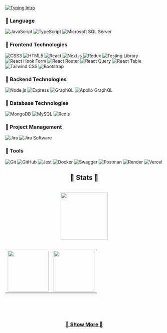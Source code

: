 <a align="center" href="https://git.io/typing-svg"><img src="https://readme-typing-svg.herokuapp.com?font=Fira+Code&pause=1000&color=C7F7A0&background=00000007&center=true&vCenter=true&multiline=true&width=850&height=83&lines=This+is+Muhammad+Jhohirul+Islam+Shohag;By+the+Al-Mighty+Allah(God),+You+are+Well+and+Healthy!." alt="Typing Intro" /></a>

### 🌱 Language

![JavaScript](https://img.shields.io/badge/-JavaScript-000?logo=javascript)
![TypeScript](https://img.shields.io/badge/-TypeScript-000?logo=typeScript&logoColor=white&style=flat)
![Microsoft SQL Server](https://img.shields.io/badge/-SQL-000?logo=microsoftsqlserver&logoColor=white&style=flat)

### 🌱 Frontend Technologies

![CSS3](https://img.shields.io/badge/-CSS3-000?logo=css3)
![HTML5](https://img.shields.io/badge/-HTML5-000?logo=html5)
![React](https://img.shields.io/badge/-React.js-000?logo=react&style=flat)
![Next.js](https://img.shields.io/badge/-Next.js-000?logo=nextdotjs&style=flat)
![Redux](https://img.shields.io/badge/-Redux.js-000?logo=redux&style=flat)
![Testing Library](https://img.shields.io/badge/-ReactTestingLibrary-000?logo=testinglibrary&style=flat)
![React Hook Form](https://img.shields.io/badge/-ReactHookForm-000?logo=reacthookform&style=flat)
![React Router](https://img.shields.io/badge/-ReactRouter-000?logo=reactrouter&style=flat)
![React Query](https://img.shields.io/badge/-ReactQuery-000?logo=reactquery&style=flat)
![React Table](https://img.shields.io/badge/-ReactTable-000?logo=reacttable&style=flat)
![Tailwind CSS](https://img.shields.io/badge/-TailwindCSS-000?logo=tailwindcss&style=flat)
![Bootstrap](https://img.shields.io/badge/-Bootstrap-000?logo=bootstrap&style=flat)

### 🌱 Backend Technologies

![Node.js](https://img.shields.io/badge/-Node.js-000?logo=nodedotjs)
![Express](https://img.shields.io/badge/-Express.js-000?logo=express)
![GraphQL](https://img.shields.io/badge/-GraphQL-000?logo=graphql&style=flat)
![Apollo GraphQL](https://img.shields.io/badge/-ApolloGraphQL-000?logo=apollographql&style=flat)

### 🌱 Database Technologies

![MongoDB](https://img.shields.io/badge/-MongoDB-000?logo=mongodb)
![MySQL](https://img.shields.io/badge/-MySQL-000?logo=mysql&logoColor=white&style=flat)
![Redis](https://img.shields.io/badge/-Redis-000?logo=redis&style=flat)

### 🌱 Project Management

![Jira](https://img.shields.io/badge/-Jira-000?logo=jira&logoColor=white&style=flat)
![Jira Software](https://img.shields.io/badge/-JiraSoftware-000?logo=jirasoftware&logoColor=white&style=flat)

### 🌱 Tools

![Git](https://img.shields.io/badge/-Git-000?logo=git)
![GitHub](https://img.shields.io/badge/-GitHub-000?logo=github&logoColor=white&style=flat)
![Jest](https://img.shields.io/badge/-Jest-000?logo=jest&logoColor=white&style=flat)
![Docker](https://img.shields.io/badge/-Docker-000?logo=docker&style=flat)
![Swagger](https://img.shields.io/badge/-Swagger-000?logo=swagger&style=flat)
![Postman](https://img.shields.io/badge/-Postman-000?logo=postman&style=flat)
![Render](https://img.shields.io/badge/-Render-000?logo=render&style=flat)
![Vercel](https://img.shields.io/badge/-Vercel-000?logo=vercel&style=flat)
<br>
<h2 align="center">🔭 Stats 🔭</h2>
<br>
<div align="center">
    <img height="150px" src="https://github-readme-stats.vercel.app/api/top-langs/?username=MuhammadShohagIslam&hide_title=true&hide_border=true&layout=compact&langs_count=8&text_color=000&icon_color=fff&theme=graywhite"/>     
</div>
<br>
<table align="center">
  <tr>
    <td valign="top"><img height="130px" align=top src="https://github-readme-stats.vercel.app/api?username=MuhammadShohagIslam&hide_title=true&hide_border=true&show_icons=true&include_all_commits=true&count_private=true&line_height=21layout=compact&text_color=000&icon_color=fff&theme=graywhite"/> </td>
    <td valign="top"><img height="130px" align=top src="https://github-readme-streak-stats.herokuapp.com?user=MuhammadShohagIslam&hide_border=true&text_color=000&icon_color=fff&background=0,ea6161,ffc64d,52fa51&theme=graywhite" /></td>
  </tr>
</table>
<br>
<br>
<br>
<h3 align="center">
    <a  href="https://github.com/MuhammadShohagIslam?tab=repositories" title="Show Repositories">🔭 Show More 🔭</a>
</h3>

<!--
**MuhammadShohagIslam/MuhammadShohagIslam** is a ✨ _special_ ✨ repository because its `README.md` (this file) appears on your GitHub profile.

Here are some ideas to get you started:
![JavaScript](https://img.shields.io/badge/-ReactJs-000?logo=javascript&logoColor=white&style=flat)

- 🔭 I’m currently working on ...
- 🌱 I’m currently learning ...
- 👯 I’m looking to collaborate on ...
- 🤔 I’m looking for help with ...
- 💬 Ask me about ...
- 📫 How to reach me: ...
- 😄 Pronouns: ...
- ⚡ Fun fact: ...
-->
